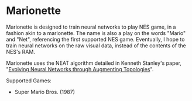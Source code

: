# Marionette

Marionette is designed to train neural networks to play NES game, in a fashion akin to a marionette. The name is also a play on the words "Mario" and "Net", referencing the first supported NES game. Eventually, I hope to train neural networks on the raw visual data, instead of the contents of the NES's RAM.

Marionette uses the NEAT algorithm detailed in Kenneth Stanley's paper, "[Evolving Neural Networks through
Augmenting Topologies](http://nn.cs.utexas.edu/downloads/papers/stanley.ec02.pdf)".

Supported Games:
- Super Mario Bros. (1987)
